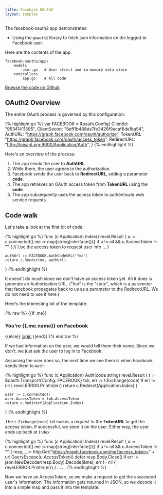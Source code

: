 ```yaml
---
title: Facebook OAuth2
layout: samples
---
```


The facebook-oauth2 app demonstrates:

* Using the `goauth2` library to fetch json information on the logged-in
  Facebook user.

Here are the contents of the app:

	facebook-oauth2/app/
		models
			user.go   # User struct and in-memory data store
		controllers
			app.go    # All code

[Browse the code on Github](https://github.com/revel/samples/tree/master/facebook-oauth2)

## OAuth2 Overview

The entire OAuth process is governed by this configuration:

{% highlight go %}
var FACEBOOK = &oauth.Config{
	ClientId:     "95341411595",
	ClientSecret: "8eff1b488da7fe3426f9ecaf8de1ba54",
	AuthURL:      "https://graph.facebook.com/oauth/authorize",
	TokenURL:     "https://graph.facebook.com/oauth/access_token",
	RedirectURL:  "http://loisant.org:9000/Application/Auth",
}
{% endhighlight  %}

Here's an overview of the process:

1. The app sends the user to **AuthURL**.
2. While there, the user agrees to the authorization.
3. Facebook sends the user back to **RedirectURL**, adding a parameter **code**.
4. The app retrieves an OAuth access token from **TokenURL** using the **code**.
5. The app subsequently uses the access token to authenticate web service requests.

## Code walk

Let's take a look at the first bit of code:

{% highlight go %}
func (c Application) Index() revel.Result {
	u := c.connected()
	me := map[string]interface{}{}
	if u != nil && u.AccessToken != "" {
		// Use the access token to request user info
		...
	}

	authUrl := FACEBOOK.AuthCodeURL("foo")
	return c.Render(me, authUrl)
}
{% endhighlight  %}

It doesn't do much since we don't have an access token yet.  All it does is
generate an Authorization URL.  ("foo" is the "state", which is a parameter that
facebook propagates back to us as a parameter to the RedirectURL.  We do not
need to use it here.)

Here's the interesting bit of the template:

{% raw %}
	{{if .me}}
	<h3>You're {{.me.name}} on Facebook</h3>
	{{else}}
	<a href="{{.authUrl}}">login</a>
	{{end}}
{% endraw %}

If we had information on the user, we would tell them their name.  Since we
don't, we just ask the user to log in to Facebook.

Assuming the user does so, the next time we see them is when Facebook sends them
to `Auth`:

{% highlight go %}
func (c Application) Auth(code string) revel.Result {
	t := &oauth.Transport{Config: FACEBOOK}
	tok, err := t.Exchange(code)
	if err != nil {
		revel.ERROR.Println(err)
		return c.Redirect(Application.Index)
	}

	user := c.connected()
	user.AccessToken = tok.AccessToken
	return c.Redirect(Application.Index)
}
{% endhighlight  %}

The `t.Exchange(code)` bit makes a request to the **TokenURL** to get the access
token.  If successful, we store it on the user.  Either way, the user ends up
back at `Index`:

{% highlight go %}
func (c Application) Index() revel.Result {
	u := c.connected()
	me := map[string]interface{}{}
	if u != nil && u.AccessToken != "" {
		resp, _ := http.Get("https://graph.facebook.com/me?access_token=" +
			url.QueryEscape(u.AccessToken))
		defer resp.Body.Close()
		if err := json.NewDecoder(resp.Body).Decode(&me); err != nil {
			revel.ERROR.Println(err)
		}
		.......
{% endhighlight  %}


Now we have an AccessToken, so we make a request to get the associated user's
information.  The information gets returned in JSON, so we decode it into a
simple map and pass it into the template.
